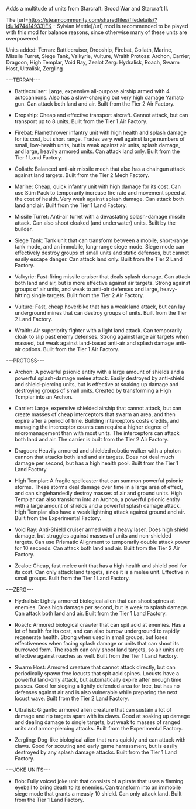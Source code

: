 Adds a multitude of units from Starcraft: Brood War and Starcraft II.

The [url=https://steamcommunity.com/sharedfiles/filedetails/?id=1474414933]EK - Sylvian Mettle[/url] mod is recommended to be played with this mod for balance reasons, since otherwise many of these units are overpowered.

Units added:
Terran: Battlecruiser, Dropship, Firebat, Goliath, Marine, Missile Turret, Siege Tank, Valkyrie, Vulture, Wraith
Protoss: Archon, Carrier, Dragoon, High Templar, Void Ray, Zealot
Zerg: Hydralisk, Roach, Swarm Host, Ultralisk, Zergling


---TERRAN---

 - Battlecruiser: Large, expensive all-purpose airship armed with 4 autocannons. Also has a slow-charging but very high damage Yamato gun. Can attack both land and air. Built from the Tier 2 Air Factory.

 - Dropship: Cheap and effective transport aircraft. Cannot attack, but can transport up to 8 units. Built from the Tier 1 Air Factory.

 - Firebat: Flamethrower infantry unit with high health and splash damage for its cost, but short range. Trades very well against large numbers of small, low-health units, but is weak against air units, splash damage, and large, heavily armored units. Can attack land only. Built from the Tier 1 Land Factory.

 - Goliath: Balanced anti-air missile mech that also has a chaingun attack against land targets. Built from the Tier 2 Mech Factory.

 - Marine: Cheap, quick infantry unit with high damage for its cost. Can use Stim Pack to temporarily increase fire rate and movement speed at the cost of health. Very weak against splash damage. Can attack both land and air. Built from the Tier 1 Land Factory.

 - Missile Turret: Anti-air turret with a devastating splash-damage missile attack. Can also shoot cloaked (and underwater) units. Built by the builder.

 - Siege Tank: Tank unit that can transform between a mobile, short-range tank mode, and an immobile, long-range siege mode. Siege mode can effectively destroy groups of small units and static defenses, but cannot easily escape danger. Can attack land only. Built from the Tier 2 Land Factory.

 - Valkyrie: Fast-firing missile cruiser that deals splash damage. Can attack both land and air, but is more effective against air targets. Strong against groups of air units, and weak to anti-air defenses and large, heavy-hitting single targets. Built from the Tier 2 Air Factory.

 - Vulture: Fast, cheap hoverbike that has a weak land attack, but can lay underground mines that can destroy groups of units. Built from the Tier 2 Land Factory.

 - Wraith: Air superiority fighter with a light land attack. Can temporarily cloak to slip past enemy defenses. Strong against large air targets when massed, but weak against land-based anti-air and splash damage anti-air options. Built from the Tier 1 Air Factory.


---PROTOSS---

 - Archon: A powerful psionic entity with a large amount of shields and a powerful splash-damage melee attack. Easily destroyed by anti-shield and shield-piercing units, but is effective at soaking up damage and destroying groups of small units. Created by transforming a High Templar into an Archon.

 - Carrier: Large, expensive shielded airship that cannot attack, but can create masses of cheap interceptors that swarm an area, and then expire after a period of time. Building interceptors costs credits, and managing the interceptor counts can require a higher degree of micromanagement than with most units. The interceptors can attack both land and air. The carrier is built from the Tier 2 Air Factory.

 - Dragoon: Heavily armored and shielded robotic walker with a photon cannon that attacks both land and air targets. Does not deal much damage per second, but has a high health pool. Built from the Tier 1 Land Factory.

 - High Templar: A fragile spellcaster that can summon powerful psionic storms. These storms deal damage over time in a large area of effect, and can singlehandedly destroy masses of air and ground units. High Templar can also transform into an Archon, a powerful psionic entity with a large amount of shields and a powerful splash damage attack. High Templar also have a weak lightning attack against ground and air. Built from the Experimental Factory.

 - Void Ray: Anti-Shield cruiser armed with a heavy laser. Does high shield damage, but struggles against masses of units and non-shielded targets. Can use Prismatic Alignment to temporarily double attack power for 10 seconds. Can attack both land and air. Built from the Tier 2 Air Factory.

 - Zealot: Cheap, fast melee unit that has a high health and shield pool for its cost. Can only attack land targets, since it is a melee unit. Effective in small groups. Built from the Tier 1 Land Factory.


---ZERG---

 - Hydralisk: Lightly armored biological alien that can shoot spines at enemies. Does high damage per second, but is weak to splash damage. Can attack both land and air. Built from the Tier 1 Land Factory.

 - Roach: Armored biological crawler that can spit acid at enemies. Has a lot of health for its cost, and can also burrow underground to rapidly regenerate health. Strong when used in small groups, but loses effectiveness when facing splash damage or units that can shoot its burrowed form. The roach can only shoot land targets, so air units are effective against roaches as well. Built from the Tier 1 Land Factory.

 - Swarm Host: Armored creature that cannot attack directly, but can periodically spawn free locusts that spit acid spines. Locusts have a powerful land-only attack, but automatically expire after enough time passes. Good for sieging a lightly defended area for free, but has no defenses against air and is also vulnerable while preparing the next locust wave. Built from the Tier 2 Land Factory.

 - Ultralisk: Gigantic armored alien creature that can sustain a lot of damage and rip targets apart with its claws. Good at soaking up damage and dealing damage to single targets, but weak to masses of ranged units and armor-piercing attacks. Built from the Experimental Factory.

 - Zergling: Dog-like biological alien that runs quickly and can attack with claws. Good for scouting and early game harrassment, but is easily destroyed by any splash damage attacks. Built from the Tier 1 Land Factory.


---JOKE UNITS---

 - Bob: Fully voiced joke unit that consists of a pirate that uses a flaming eyeball to bring death to its enemies. Can transform into an immobile siege mode that grants a measly 10 shield. Can only attack land. Built from the Tier 1 Land Factory.